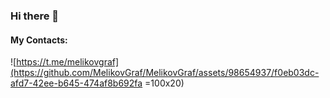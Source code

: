 ### Hi there 👋

#### My Contacts:
![https://t.me/melikovgraf](https://github.com/MelikovGraf/MelikovGraf/assets/98654937/f0eb03dc-afd7-42ee-b645-474af8b692fa =100x20)

<!--
**MelikovGraf/MelikovGraf** is a ✨ _special_ ✨ repository because its `README.md` (this file) appears on your GitHub profile.

Here are some ideas to get you started:

- 🔭 I’m currently working on ...
- 🌱 I’m currently learning ...
- 👯 I’m looking to collaborate on ...
- 🤔 I’m looking for help with ...
- 💬 Ask me about ...
- 📫 How to reach me: ...
- 😄 Pronouns: ...
- ⚡ Fun fact: ...
-->
